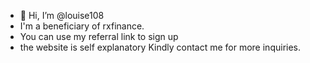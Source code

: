 - 👋 Hi, I’m @louise108
- I'm a beneficiary of rxfinance.
- You can use my referral link to sign up
- the website is self explanatory 
Kindly contact me for more inquiries. 
